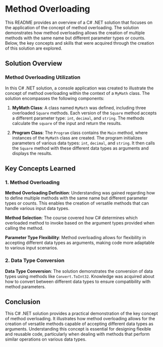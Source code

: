 # Method Overloading
This README provides an overview of a C# .NET solution that focuses on the application of the concept of method overloading. The solution demonstrates how method overloading allows the creation of multiple methods with the same name but different parameter types or counts. Below, the key concepts and skills that were acquired through the creation of this solution are explored.

## Solution Overview
### Method Overloading Utilization
In this C# .NET solution, a console application was created to illustrate the concept of method overloading within the context of a `MyMath` class. The solution encompasses the following components:

1. **MyMath Class**: A class named `MyMath` was defined, including three overloaded `Square` methods. Each version of the `Square` method accepts a different parameter type: `int`, `decimal`, and `string`. The methods calculate the `square` of the input and return the results.

1. **Program Class**: The `Program` class contains the `Main` method, where instances of the `MyMath` class are created. The program initializes parameters of various data types: `int`, `decimal`, and `string`. It then calls the `Square` method with these different data types as arguments and displays the results.

## Key Concepts Learned
### 1. Method Overloading
**Method Overloading Definition**: Understanding was gained regarding how to define multiple methods with the same name but different parameter types or counts. This enables the creation of versatile methods that can handle various input data types.

**Method Selection**: The course covered how C# determines which overloaded method to invoke based on the argument types provided when calling the method.

**Parameter Type Flexibility**: Method overloading allows for flexibility in accepting different data types as arguments, making code more adaptable to various input scenarios.

### 2. Data Type Conversion
**Data Type Conversion**: The solution demonstrates the conversion of data types using methods like `Convert.ToInt32`. Knowledge was acquired about how to convert between different data types to ensure compatibility with method parameters.

## Conclusion
This C# .NET solution provides a practical demonstration of the key concept of method overloading. It illustrates how method overloading allows for the creation of versatile methods capable of accepting different data types as arguments. Understanding this concept is essential for designing flexible and reusable code, particularly when dealing with methods that perform similar operations on various data types.
